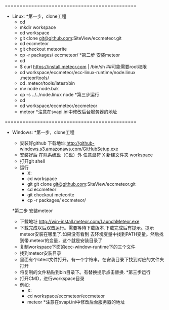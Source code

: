 =============================================
* Linux:
  *第一步，clone工程
    * cd
    * mkdir workspace
    * cd workspace
    * git clone git@github.com:SiteView/eccmeteor.git
    * cd eccmeteor
    * git checkout meteorite
    * cp -r packages/ eccmeteor/
  *第二步 安装meteor
    * cd
    * $ curl https://install.meteor.com | /bin/sh  ##可能需要root权限
    * cd workspace/eccmeteor/ecc-linux-runtime/node.linux  .meteor/tools/
    * cd .meteor/tools/latest/bin
    * mv node node.bak
    * cp -s ../../node.linux node
  *第三步运行
    * cd 
    * cd workspace/eccmeteor/eccmeteor
    * meteor
*注意在svapi.ini中修改后台服务器的地址

=============================================

* Windows:
  *第一步，clone工程
    * 安装好github 下载地址:http://github-windows.s3.amazonaws.com/GitHubSetup.exe
    * 安装好后 在除系统盘（C盘）外 任意盘符 X 新建文件夹 workspace
    * 打开git shell
    * 运行 
      * X:
      * cd workspace
      * git git clone git@github.com:SiteView/eccmeteor.git
      * cd eccmeteor
      * git checkout meteorite
      * cp -r packages/ eccmeteor/

  *第二步 安装meteor
    * 下载地址 http://win-install.meteor.com/LaunchMeteor.exe
    * 下载完成以后双击运行。需要等待下载版本.下载完成后有提示。提示meteor安装在哪里了.如果没有看到
        去环境变量中找到PATH变量。然后找到带.meteor的变量，这个就是安装目录了
    * 复制workspace下面的ecc-window-runtime下的三个文件
    * 找到meteor安装目录
    * 里面有个latest文件打开。有一个字符串。在安装目录下找到对应的文件夹打开
    * 将复制的文件粘贴到bin目录下。有替换提示点击替换.
  *第三步运行
    * 打开CMD，进行workspace目录
    * 例如:
      * X:
      * cd workspace/eccmeteor/eccmeteor
      * meteor
*注意在svapi.ini中修改后台服务器的地址